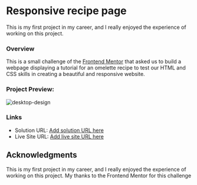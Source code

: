 # Responsive recipe page
This is my first project in my career, and I really enjoyed the experience of working on this project.

### Overview
This is a small challenge of the [Frontend Mentor](https://www.frontendmentor.io/home) that asked us to build a webpage displaying a tutorial for an omelette recipe to test our HTML and CSS skills in creating a beautiful and responsive website.
### Project Preview:
![desktop-design](https://github.com/CleitoTT/Responsive-recipe-page/assets/150029433/ac0ed203-fceb-410b-983c-ff18fa87258f)


### Links

- Solution URL: [Add solution URL here](https://your-solution-url.com)
- Live Site URL: [Add live site URL here](https://your-live-site-url.com)

## Acknowledgments

This is my first project in my career, and I really enjoyed the experience of working on this project. My thanks to the Frontend Mentor for this challenge 
